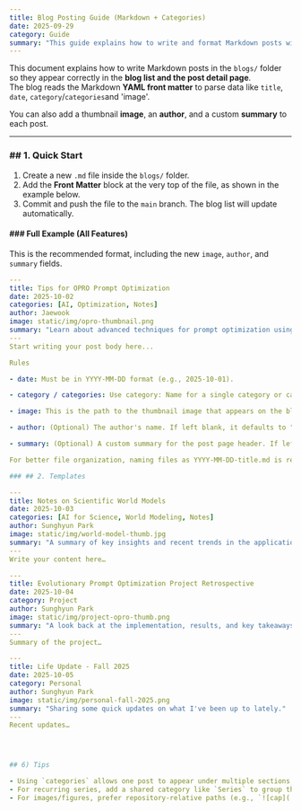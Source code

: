 ```yaml
---
title: Blog Posting Guide (Markdown + Categories)
date: 2025-09-29
category: Guide
summary: "This guide explains how to write and format Markdown posts with new features like images, authors, and custom summaries to ensure they display on the blog"
---
```


This document explains how to write Markdown posts in the `blogs/` folder so they appear correctly in the **blog list and the post detail page**.  
The blog reads the Markdown **YAML front matter** to parse data like `title`, `date`, `category`/`categories`and 'image'.

You can also add a thumbnail **image**, an **author**, and a custom **summary** to each post.

---


### ## 1. Quick Start

1.  Create a new `.md` file inside the `blogs/` folder.
2.  Add the **Front Matter** block at the very top of the file, as shown in the example below.
3.  Commit and push the file to the `main` branch. The blog list will update automatically.

#### ###  **Full Example (All Features)**
This is the recommended format, including the new `image`, `author`, and `summary` fields.

```yaml
---
title: Tips for OPRO Prompt Optimization
date: 2025-10-02
categories: [AI, Optimization, Notes]
author: Jaewook
image: static/img/opro-thumbnail.png
summary: "Learn about advanced techniques for prompt optimization using OPRO and how to combine it with evolutionary algorithms to maximize performance."
---
Start writing your post body here...

Rules

- date: Must be in YYYY-MM-DD format (e.g., 2025-10-01).

- category / categories: Use category: Name for a single category or categories: [Name1, Name2] for multiple. Use only one, not both.

- image: This is the path to the thumbnail image that appears on the blog list card.

- author: (Optional) The author's name. If left blank, it defaults to "Sunghyun Park".

- summary: (Optional) A custom summary for the post page header. If left blank, the first 40 words of the post body are used automatically.

For better file organization, naming files as YYYY-MM-DD-title.md is recommended.

### ## 2. Templates

---
title: Notes on Scientific World Models
date: 2025-10-03
categories: [AI for Science, World Modeling, Notes]
author: Sunghyun Park
image: static/img/world-model-thumb.jpg
summary: "A summary of key insights and recent trends in the application of World Models for scientific discovery."
---
Write your content here…

---
title: Evolutionary Prompt Optimization Project Retrospective
date: 2025-10-04
category: Project
author: Sunghyun Park
image: static/img/project-opro-thumb.png
summary: "A look back at the implementation, results, and key takeaways from the LLM Course final project on evolutionary prompt optimization."
---
Summary of the project…

---
title: Life Update - Fall 2025
date: 2025-10-05
category: Personal
author: Sunghyun Park
image: static/img/personal-fall-2025.png
summary: "Sharing some quick updates on what I've been up to lately."
---
Recent updates…




## 6) Tips

- Using `categories` allows one post to appear under multiple sections, improving discoverability.
- For recurring series, add a shared category like `Series` to group them.
- For images/figures, prefer repository-relative paths (e.g., `![cap](../static/img/fig1.png)`).